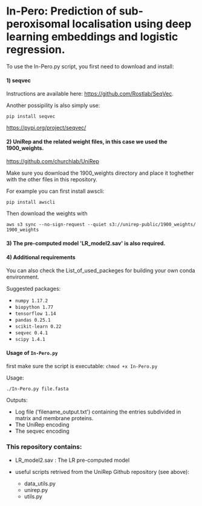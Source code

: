 # In-Pero: Prediction of sub-peroxisomal localisation using deep learning embeddings and logistic regression.

To use the In-Pero.py script, you first need to download and install:

#### 1) seqvec 
Instructions are available here: https://github.com/Rostlab/SeqVec.

Another possipility is also simply use: 

`pip install seqvec`

https://pypi.org/project/seqvec/

#### 2) UniRep and the related weight files, in this case we used the 1900_weights.

https://github.com/churchlab/UniRep

Make sure you download the 1900_weights directory and place it toghether with the other files in this repository.

For example you can first install awscli: 

`pip install awscli`

Then download the weights with

`aws s3 sync --no-sign-request --quiet s3://unirep-public/1900_weights/ 1900_weights`


#### 3) The pre-computed model 'LR_model2.sav' is also required.

#### 4) Additional requirements

You can also check the List_of_used_packeges for building your own conda environment.

Suggested packages:

- `numpy 1.17.2`
- `biopython 1.77`
- `tensorflow 1.14`
- `pandas 0.25.1`
- `scikit-learn 0.22`
- `seqvec 0.4.1`
- `scipy 1.4.1`





#### Usage of `In-Pero.py`

first make sure the script is executable: `chmod +x In-Pero.py`

Usage:

`./In-Pero.py file.fasta`


Outputs:

- Log file ('filename_output.txt') containing the entries subdivided in matrix and membrane proteins.
- The UniRep encoding
- The seqvec encoding

### This repository contains:


- LR_model2.sav : The LR pre-computed model 

- useful scripts retrived from the UniRep Github repository (see above):
  - data_utils.py
  - unirep.py
  - utils.py
